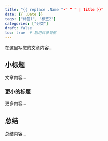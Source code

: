 ```yaml
---
title: "{{ replace .Name "-" " " | title }}"
date: {{ .Date }}
tags: ["标签1", "标签2"]
categories: ["分类"]
draft: false
toc: true  # 启用目录导航
---
```


在这里写您的文章内容...

## 小标题

文章内容...

### 更小的标题

更多内容...

## 总结

总结内容...
